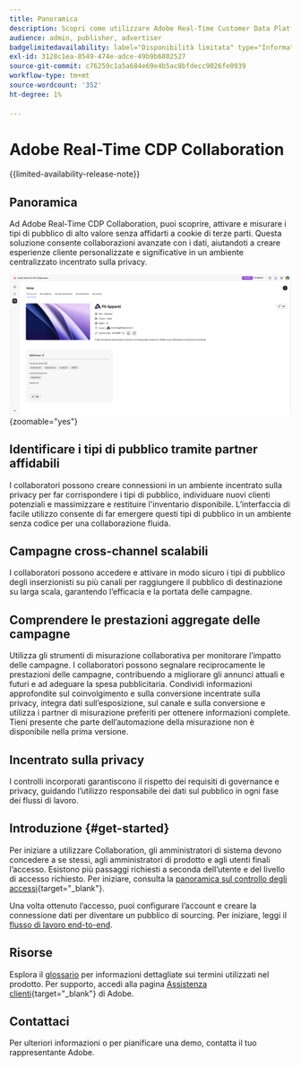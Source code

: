 ```yaml
---
title: Panoramica
description: Scopri come utilizzare Adobe Real-Time Customer Data Platform (CDP) Collaboration per scoprire, attivare e misurare i tipi di pubblico di alto valore senza affidarsi a cookie di terze parti.
audience: admin, publisher, advertiser
badgelimitedavailability: label="Disponibilità limitata" type="Informative" url="https://helpx.adobe.com/legal/product-descriptions/real-time-customer-data-platform-collaboration.html newtab=true"
exl-id: 3128c1ea-8549-474e-adce-49b9b6802527
source-git-commit: c76259c1a5a684e69e4b5ac8bfdecc9026fe0939
workflow-type: tm+mt
source-wordcount: '352'
ht-degree: 1%

---
```


# Adobe Real-Time CDP Collaboration

{{limited-availability-release-note}}

## Panoramica

Ad Adobe Real-Time CDP Collaboration, puoi scoprire, attivare e misurare i tipi di pubblico di alto valore senza affidarti a cookie di terze parti. Questa soluzione consente collaborazioni avanzate con i dati, aiutandoti a creare esperienze cliente personalizzate e significative in un ambiente centralizzato incentrato sulla privacy.

![Pagina di configurazione di Real-Time CDP Collaboration, in cui viene visualizzata un&#39;organizzazione.](/help/assets/overview/home.png){zoomable="yes"}

## Identificare i tipi di pubblico tramite partner affidabili

I collaboratori possono creare connessioni in un ambiente incentrato sulla privacy per far corrispondere i tipi di pubblico, individuare nuovi clienti potenziali e massimizzare e restituire l&#39;inventario disponibile. L’interfaccia di facile utilizzo consente di far emergere questi tipi di pubblico in un ambiente senza codice per una collaborazione fluida.

## Campagne cross-channel scalabili

I collaboratori possono accedere e attivare in modo sicuro i tipi di pubblico degli inserzionisti su più canali per raggiungere il pubblico di destinazione su larga scala, garantendo l’efficacia e la portata delle campagne.

## Comprendere le prestazioni aggregate delle campagne

Utilizza gli strumenti di misurazione collaborativa per monitorare l’impatto delle campagne. I collaboratori possono segnalare reciprocamente le prestazioni delle campagne, contribuendo a migliorare gli annunci attuali e futuri e ad adeguare la spesa pubblicitaria. Condividi informazioni approfondite sul coinvolgimento e sulla conversione incentrate sulla privacy, integra dati sull’esposizione, sul canale e sulla conversione e utilizza i partner di misurazione preferiti per ottenere informazioni complete. Tieni presente che parte dell’automazione della misurazione non è disponibile nella prima versione.

## Incentrato sulla privacy

I controlli incorporati garantiscono il rispetto dei requisiti di governance e privacy, guidando l’utilizzo responsabile dei dati sul pubblico in ogni fase dei flussi di lavoro.

## Introduzione {#get-started}

Per iniziare a utilizzare Collaboration, gli amministratori di sistema devono concedere a se stessi, agli amministratori di prodotto e agli utenti finali l’accesso. Esistono più passaggi richiesti a seconda dell’utente e del livello di accesso richiesto. Per iniziare, consulta la [panoramica sul controllo degli accessi](/help/guide/permissions/overview.md){target="_blank"}.

Una volta ottenuto l’accesso, puoi configurare l’account e creare la connessione dati per diventare un pubblico di sourcing. Per iniziare, leggi il [flusso di lavoro end-to-end](/help/guide/overview/end-to-end-workflow.md).

## Risorse

Esplora il [glossario](/help/guide/glossary.md) per informazioni dettagliate sui termini utilizzati nel prodotto. Per supporto, accedi alla pagina [Assistenza clienti](https://experienceleague.adobe.com/home?lang=en&support-tab=open-ticket#support){target="_blank"} di Adobe.

## Contattaci

Per ulteriori informazioni o per pianificare una demo, contatta il tuo rappresentante Adobe.
